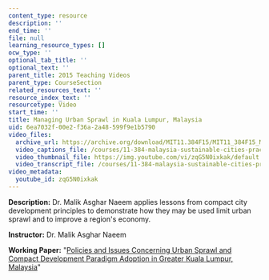 ```yaml
---
content_type: resource
description: ''
end_time: ''
file: null
learning_resource_types: []
ocw_type: ''
optional_tab_title: ''
optional_text: ''
parent_title: 2015 Teaching Videos
parent_type: CourseSection
related_resources_text: ''
resource_index_text: ''
resourcetype: Video
start_time: ''
title: Managing Urban Sprawl in Kuala Lumpur, Malaysia
uid: 6ea7032f-00e2-f36a-2a48-599f9e1b5790
video_files:
  archive_url: https://archive.org/download/MIT11.384F15/MIT11_384F15_Malik_300k.mp4
  video_captions_file: /courses/11-384-malaysia-sustainable-cities-practicum-spring-2018/79c5711702365249976868da802cb164_zqG5N0ixkak.vtt
  video_thumbnail_file: https://img.youtube.com/vi/zqG5N0ixkak/default.jpg
  video_transcript_file: /courses/11-384-malaysia-sustainable-cities-practicum-spring-2018/93b55c04b879090c048dd2e7de59dba6_zqG5N0ixkak.pdf
video_metadata:
  youtube_id: zqG5N0ixkak
---
```


**Description:** Dr. Malik Asghar Naeem applies lessons from compact city development principles to demonstrate how they may be used limit urban sprawl and to improve a region's economy.

**Instructor:** Dr. Malik Asghar Naeem

**Working Paper:** "[Policies and Issues Concerning Urban Sprawl and Compact Development Paradigm Adoption in Greater Kuala Lumpur, Malaysia](https://malaysiacities.mit.edu/paperNaeem)"

